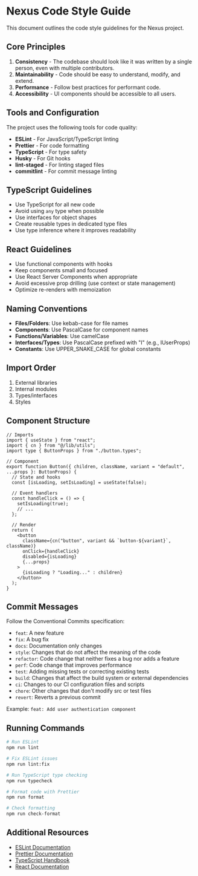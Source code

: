 # Nexus Code Style Guide

This document outlines the code style guidelines for the Nexus project.

## Core Principles

1. **Consistency** - The codebase should look like it was written by a single person, even with multiple contributors.
2. **Maintainability** - Code should be easy to understand, modify, and extend.
3. **Performance** - Follow best practices for performant code.
4. **Accessibility** - UI components should be accessible to all users.

## Tools and Configuration

The project uses the following tools for code quality:

- **ESLint** - For JavaScript/TypeScript linting
- **Prettier** - For code formatting
- **TypeScript** - For type safety
- **Husky** - For Git hooks
- **lint-staged** - For linting staged files
- **commitlint** - For commit message linting

## TypeScript Guidelines

- Use TypeScript for all new code
- Avoid using `any` type when possible
- Use interfaces for object shapes
- Create reusable types in dedicated type files
- Use type inference where it improves readability

## React Guidelines

- Use functional components with hooks
- Keep components small and focused
- Use React Server Components when appropriate
- Avoid excessive prop drilling (use context or state management)
- Optimize re-renders with memoization

## Naming Conventions

- **Files/Folders**: Use kebab-case for file names
- **Components**: Use PascalCase for component names
- **Functions/Variables**: Use camelCase
- **Interfaces/Types**: Use PascalCase prefixed with "I" (e.g., IUserProps)
- **Constants**: Use UPPER_SNAKE_CASE for global constants

## Import Order

1. External libraries
2. Internal modules
3. Types/interfaces
4. Styles

## Component Structure

```tsx
// Imports
import { useState } from "react";
import { cn } from "@/lib/utils";
import type { ButtonProps } from "./button.types";

// Component
export function Button({ children, className, variant = "default", ...props }: ButtonProps) {
  // State and hooks
  const [isLoading, setIsLoading] = useState(false);

  // Event handlers
  const handleClick = () => {
    setIsLoading(true);
    // ...
  };

  // Render
  return (
    <button
      className={cn("button", variant && `button-${variant}`, className)}
      onClick={handleClick}
      disabled={isLoading}
      {...props}
    >
      {isLoading ? "Loading..." : children}
    </button>
  );
}
```

## Commit Messages

Follow the Conventional Commits specification:

- `feat`: A new feature
- `fix`: A bug fix
- `docs`: Documentation only changes
- `style`: Changes that do not affect the meaning of the code
- `refactor`: Code change that neither fixes a bug nor adds a feature
- `perf`: Code change that improves performance
- `test`: Adding missing tests or correcting existing tests
- `build`: Changes that affect the build system or external dependencies
- `ci`: Changes to our CI configuration files and scripts
- `chore`: Other changes that don't modify src or test files
- `revert`: Reverts a previous commit

Example: `feat: Add user authentication component`

## Running Commands

```bash
# Run ESLint
npm run lint

# Fix ESLint issues
npm run lint:fix

# Run TypeScript type checking
npm run typecheck

# Format code with Prettier
npm run format

# Check formatting
npm run check-format
```

## Additional Resources

- [ESLint Documentation](https://eslint.org/docs/latest/)
- [Prettier Documentation](https://prettier.io/docs/en/index.html)
- [TypeScript Handbook](https://www.typescriptlang.org/docs/handbook/intro.html)
- [React Documentation](https://react.dev/)
